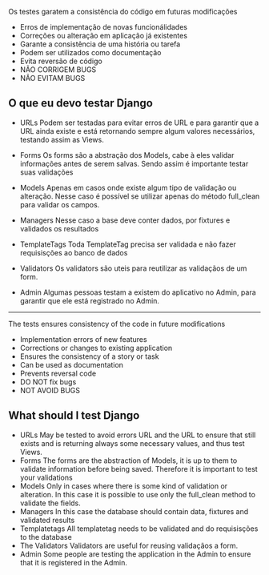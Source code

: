 Os testes garatem a consistência do código em futuras modificações

- Erros de implementação de novas funcionálidades
- Correções ou alteração em aplicação já existentes
- Garante a consistência de uma história ou tarefa
- Podem ser utilizados como documentação
- Evita reversão de código
- NÃO CORRIGEM BUGS
- NÃO EVITAM BUGS

## O que eu devo testar Django

- URLs
    Podem ser testadas para evitar erros de URL e para
    garantir que a URL ainda existe e está retornando sempre
    algum valores necessários, testando assim as Views.

- Forms
    Os forms são a abstração dos Models, cabe à eles validar informações
    antes de serem salvas. Sendo assim é importante testar suas validações

- Models
    Apenas em casos onde existe algum tipo de validação ou alteração.
    Nesse caso é possível se utilizar apenas do método full_clean
    para validar os campos.

- Managers
    Nesse caso a base deve conter dados, por fixtures e validados
    os resultados

- TemplateTags
    Toda TemplateTag precisa ser validada e não fazer requisisções
    ao banco de dados

- Validators
    Os validators são uteis para reutilizar as validaçãos de um form.

- Admin
    Algumas pessoas testam a existem do aplicativo no Admin, para garantir
    que ele está registrado no Admin.


-------------------------------------------------------------------------------

The tests ensures consistency of the code in future modifications

- Implementation errors of new features
- Corrections or changes to existing application
- Ensures the consistency of a story or task
- Can be used as documentation
- Prevents reversal code
- DO NOT fix bugs
- NOT AVOID BUGS

## What should I test Django

- URLs
    May be tested to avoid errors URL and the URL to ensure that still exists
    and is returning always some necessary values, and thus test Views.
- Forms
    The forms are the abstraction of Models, it is up to them to validate
    information before being saved. Therefore it is important to test your
    validations
- Models
    Only in cases where there is some kind of validation or alteration. In
    this case it is possible to use only the full_clean method to validate
    the fields.
- Managers
    In this case the database should contain data, fixtures and validated results
- Templatetags
    All templatetag needs to be validated and do requisisções to the database
- The Validators
    Validators are useful for reusing validaçãos a form.
- Admin
    Some people are testing the application in the Admin to ensure that it is
    registered in the Admin.

